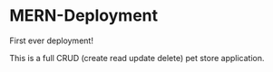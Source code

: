 # MERN-Deployment
First ever deployment!

This is a full CRUD (create read update delete) pet store application. 



